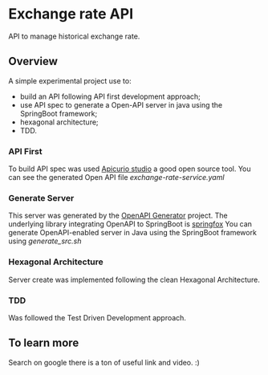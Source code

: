 # Exchange rate API

API to manage historical exchange rate. 


## Overview  
A simple experimental project use to:

- build an API following API first development approach;
- use API spec to generate a Open-API server in java using the SpringBoot framework; 
- hexagonal architecture;
- TDD.

### API First 
To build API spec was used [Apicurio studio](https://www.apicur.io/studio/) a good open source tool.
You can see the generated Open API file *exchange-rate-service.yaml*


### Generate Server
This server was generated by the [OpenAPI Generator](https://openapi-generator.tech) project.
The underlying library integrating OpenAPI to SpringBoot is [springfox](https://github.com/springfox/springfox)
You can generate OpenAPI-enabled server in Java using the SpringBoot framework using *generate_src.sh*

### Hexagonal Architecture
Server create was implemented following the clean Hexagonal Architecture.

### TDD
Was followed the Test Driven Development approach.

## To learn more
Search on google there is a ton of useful link and video. :)
